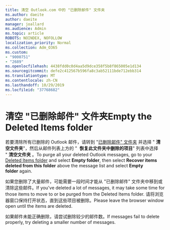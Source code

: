 ```yaml
---
title: 清空 Outlook.com 中的 "已删除邮件" 文件夹
ms.author: daeite
author: daeite
manager: joallard
ms.audience: Admin
ms.topic: article
ROBOTS: NOINDEX, NOFOLLOW
localization_priority: Normal
ms.collection: Adm_O365
ms.custom:
- "9000751"
- "2689"
ms.openlocfilehash: 4438fdd0c0d4aa5d9dce358f5b8f865005e1d134
ms.sourcegitcommit: defe2c412567b596fa8c3ab52111bde712ebb314
ms.translationtype: MT
ms.contentlocale: zh-CN
ms.lasthandoff: 10/29/2019
ms.locfileid: "37768682"
---
```

# <a name="empty-the-deleted-items-folder"></a><span data-ttu-id="a499a-102">清空 "已删除邮件" 文件夹</span><span class="sxs-lookup"><span data-stu-id="a499a-102">Empty the Deleted Items folder</span></span>

<span data-ttu-id="a499a-103">若要清除所有已删除的 Outlook 邮件，请转到 "[已删除邮件" 文件夹](https://outlook.live.com/mail/deleteditems) 并选择 " **清空文件夹**"，然后从邮件列表上方的 "  **恢复此文件夹中删除的项目**" 列表中选择 " **清空文件夹** 。</span><span class="sxs-lookup"><span data-stu-id="a499a-103">To purge all your deleted Outlook messages, go to your [Deleted Items folder](https://outlook.live.com/mail/deleteditems) and select **Empty folder**, then select **Recover items deleted from this folder** above the message list and select **Empty folder** again.</span></span>

<span data-ttu-id="a499a-104">如果您删除了大量邮件，可能需要一段时间才能从 "已删除邮件" 文件夹中移到或清除这些邮件。</span><span class="sxs-lookup"><span data-stu-id="a499a-104">If you've deleted a lot of messages, it may take some time for those items to move to or be purged from the Deleted Items folder.</span></span> <span data-ttu-id="a499a-105">请将浏览器窗口保持打开状态，直到这些项目被删除。</span><span class="sxs-lookup"><span data-stu-id="a499a-105">Please leave the browser window open until the items are deleted.</span></span>

<span data-ttu-id="a499a-106">如果邮件未能正确删除，请尝试删除较少的邮件数。</span><span class="sxs-lookup"><span data-stu-id="a499a-106">If messages fail to delete properly, try deleting a smaller number of messages.</span></span>